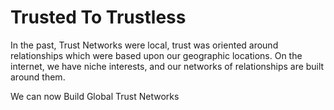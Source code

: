 # Trusted To Trustless

In the past, Trust Networks were local, trust was oriented around relationships which were based upon our geographic locations. On the internet, we have niche interests, and our networks of relationships are built around them.

We can now Build Global Trust Networks
